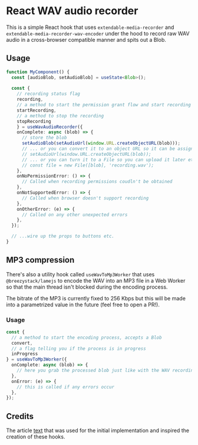 # React WAV audio recorder

This is a simple React hook that uses `extendable-media-recorder` and `extendable-media-recorder-wav-encoder` under the hood to record raw WAV audio in a cross-browser compatible manner and spits out a Blob.

## Usage

```typescript
function MyComponent() {
  const [audioBlob, setAudioBlob] = useState<Blob>();
  
  const {
    // recording status flag
    recording,
    // a method to start the permission grant flow and start recording immediately afterwards
    startRecording,
    // a method to stop the recording
    stopRecording
    } = useWavAudioRecorder({
    onComplete: async (blob) => {
      // store the blob
      setAudioBlob(setAudioUrl(window.URL.createObjectURL(blob)));
      // ... or you can convert it to an object URL so it can be assigned to an <audio> element
      // setAudioUrl(window.URL.createObjectURL(blob));
      // ... or you can turn it to a File so you can upload it later etc.
      // const file = new File([blob], 'recording.wav');
    },
    onNoPermissionError: () => {
      // Called when recording permissions coudln't be obtained
    },
    onNotSupportedError: () => {
      // Called when browser doesn't support recording
    },
    onOtherError: (e) => {
      // Called on any other unexpected errors
    },
  });

  // ...wire up the props to buttons etc.
}
```

## MP3 compression
There's also a utility hook called `useWavToMp3Worker` that uses `@breezystack/lamejs` to encode the WAV into an MP3 file in a Web Worker so that the main thread isn't blocked during the encoding process.

The bitrate of the MP3 is currently fixed to 256 Kbps but this will be made into a parametrized value in the future (feel free to open a PR!).

### Usage

```typescript
const {
  // a method to start the encoding process, accepts a Blob
  convert,
  // a flag telling you if the process is in progress
  inProgress
} = useWavToMp3Worker({
  onComplete: async (blob) => {
    // here you grab the processed blob just like with the WAV recording and do whatever you please with it
  },
  onError: (e) => {
    // this is called if any errors occur
  },
});
```

## Credits
The article [text](https://franzeus.medium.com/record-audio-in-js-and-upload-as-wav-or-mp3-file-to-your-backend-1a2f35dea7e8) that was used for the initial implementation and inspired the creation of these hooks.